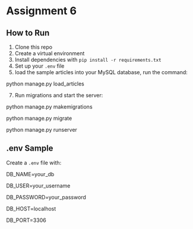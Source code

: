 # Assignment 6

## How to Run
1. Clone this repo
2. Create a virtual environment
3. Install dependencies with `pip install -r requirements.txt`
4. Set up your `.env` file
5. load the sample articles into your MySQL database, run the command:

python manage.py load_articles



7. Run migrations and start the server:


python manage.py makemigrations 

python manage.py migrate 

python manage.py runserver


## .env Sample
Create a `.env` file with:

DB_NAME=your_db 

DB_USER=your_username 

DB_PASSWORD=your_password 

DB_HOST=localhost 

DB_PORT=3306
